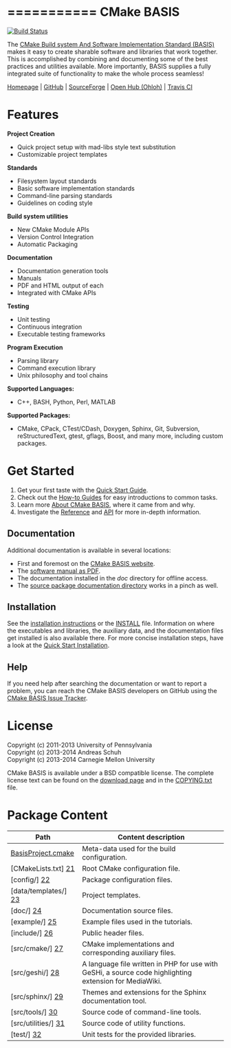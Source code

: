===========
CMake BASIS
===========

[![Build Status](https://travis-ci.org/schuhschuh/cmake-basis.svg?branch=develop)](https://travis-ci.org/schuhschuh/cmake-basis)

The [CMake Build system And Software Implementation Standard (BASIS)][1] makes it
easy to create sharable software and libraries that work together. This is accomplished
by combining and documenting some of the best practices and utilities available.
More importantly, BASIS supplies a fully integrated suite of functionality to make
the whole process seamless! 

  [Homepage][1]
| [GitHub](https://github.com/schuhschuh/cmake-basis "CMake BASIS on GitHub")
| [SourceForge](http://sourceforge.net/projects/sbia-basis/ "CMake BASIS on SourceForge")
| [Open Hub (Ohloh)](https://www.openhub.net/p/cmake-basis "CMake BASIS Statistics on Open Hub (Ohloh)")
| [Travis CI](https://travis-ci.org/schuhschuh/cmake-basis/builds "CMake BASIS Continuous Integration Tests")

Features
========

**Project Creation**

- Quick project setup with mad-libs style text substitution
- Customizable project templates

**Standards**

- Filesystem layout standards
- Basic software implementation standards
- Command-line parsing standards
- Guidelines on coding style

**Build system utilities**

- New CMake Module APIs
- Version Control Integration
- Automatic Packaging

**Documentation**

- Documentation generation tools
- Manuals
- PDF and HTML output of each
- Integrated with CMake APIs

**Testing**

- Unit testing
- Continuous integration
- Executable testing frameworks

**Program Execution**

- Parsing library
- Command execution library
- Unix philosophy and tool chains

**Supported Languages:**

- C++, BASH, Python, Perl, MATLAB

**Supported Packages:**

- CMake, CPack, CTest/CDash, Doxygen, Sphinx, Git, Subversion, reStructuredText,
  gtest, gflags, Boost, and many more, including custom packages.


Get Started
===========

1. Get your first taste with the [Quick Start Guide][3].
2. Check out the [How-to Guides][4] for easy introductions to common tasks.
3. Learn more [About CMake BASIS][11], where it came from and why.
4. Investigate the [Reference][5] and [API][12] for more in-depth information.

Documentation
-------------

Additional documentation is available in several locations: 

- First and foremost on the [CMake BASIS website][1].
- The [software manual as PDF](/doc/BASIS_Software_Manual.pdf).
- The documentation installed in the _doc_ directory for offline access.
- The [source package documentation directory](/doc) works in a pinch as well.

Installation
------------

See the [installation instructions][7] or the [INSTALL](/INSTALL.md) file.
Information on where the executables and libraries, the auxiliary data, and the 
documentation files get installed is also available there. For more concise
installation steps, have a look at the [Quick Start Installation][9].


Help
----

If you need help after searching the documentation or want to report a problem,
you can reach the CMake BASIS developers on GitHub using the [CMake BASIS Issue Tracker][8].


License
=======

Copyright (c) 2011-2013 University of Pennsylvania   <br />
Copyright (c) 2013-2014 Andreas Schuh                <br />
Copyright (c) 2013-2014 Carnegie Mellon University

CMake BASIS is available under a BSD compatible license. The complete license text
can be found on the [download page][10] and in the [COPYING.txt](/COPYING.txt) file.


Package Content
===============

Path                     | Content description
------------------------ | ----------------------------------------------------------
[BasisProject.cmake][20] | Meta-data used for the build configuration.
[CMakeLists.txt]    [21] | Root CMake configuration file.
[config/]           [22] | Package configuration files.
[data/templates/]   [23] | Project templates.
[doc/]              [24] | Documentation source files.
[example/]          [25] | Example files used in the tutorials.
[include/]          [26] | Public header files.
[src/cmake/]        [27] | CMake implementations and corresponding auxiliary files.
[src/geshi/]        [28] | A language file written in PHP for use with GeSHi, a source code highlighting extension for MediaWiki.
[src/sphinx/]       [29] | Themes and extensions for the Sphinx documentation tool.
[src/tools/]        [30] | Source code of command-line tools.
[src/utilities/]    [31] | Source code of utility functions.
[test/]             [32] | Unit tests for the provided libraries.


<!-- --------------------------------------------------------------------------------- -->

<!-- Links to GitHub, see the local directory if you have downloaded the files already -->
[20]: /BasisProject.cmake
[21]: /CMakeLists.txt
[22]: /config
[23]: /data/templates
[24]: /doc
[25]: /example
[26]: /include
[27]: /src/cmake
[28]: /src/geshi
[29]: /src/sphinx
[30]: /src/tools
[31]: /src/utilities
[32]: /test

<!-- Links to web page and online ressources -->
[1]:  http://opensource.andreasschuh.com/cmake-basis
[3]:  http://opensource.andreasschuh.com/cmake-basis/quickstart.html
[4]:  http://opensource.andreasschuh.com/cmake-basis/howto.html
[5]:  http://opensource.andreasschuh.com/cmake-basis/reference.html
[12]: http://opensource.andreasschuh.com/cmake-basis/apidoc.html
[8]:  https://github.com/schuhschuh/cmake-basis/issues
[9]:  http://opensource.andreasschuh.com/cmake-basis/quickstart.html#install-basis
[11]: http://opensource.andreasschuh.com/cmake-basis/about.html

<!-- Links to GitHub, see the local directory if you have downloaded the files already -->
[6]:  http://opensource.andreasschuh.com/cmake-basis/apidoc.html#package-overview
[7]:  http://opensource.andreasschuh.com/cmake-basis/install.html
[10]: http://opensource.andreasschuh.com/cmake-basis/download.html

